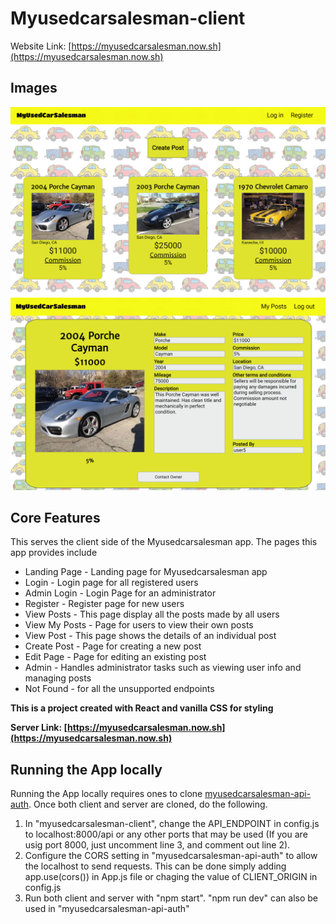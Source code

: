 # **Myusedcarsalesman-client**
 
Website Link: [https://myusedcarsalesman.now.sh](https://myusedcarsalesman.now.sh)
 
## Images
![Screenshot1](/src/Utils/myusecarsalesman_pics/view-post.png)
![Screenshot2](/src/Utils/myusecarsalesman_pics/post.png)
 
## Core Features
This serves the client side of the Myusedcarsalesman app. 
The pages this app provides include 
 * Landing Page - Landing page for Myusedcarsalesman app
 * Login - Login page for all registered users
 * Admin Login - Login Page for an administrator
 * Register - Register page for new users
 * View Posts - This page display all the posts made by all users
 * View My Posts - Page for users to view their own posts
 * View Post - This page shows the details of an individual post
 * Create Post - Page for creating a new post
 * Edit Page - Page for editing an existing post
 * Admin - Handles administrator tasks such as viewing user info and managing posts
 * Not Found - for all the unsupported endpoints
 
**This is a project created with React and vanilla CSS for styling**
 
**Server Link: [https://myusedcarsalesman.now.sh](https://myusedcarsalesman.now.sh)** 
 
## Running the App locally
Running the App locally requires ones to clone [myusedcarsalesman-api-auth](https://github.com/ddlanf/MyUsedCarSalesman-api-auth). Once both client and server are cloned, do the following.
1. In "myusedcarsalesman-client", change the API_ENDPOINT in config.js to localhost:8000/api or any other ports that may be used (If you are usig port 8000, just uncomment line 3, and comment out line 2).
2. Configure the CORS setting in "myusedcarsalesman-api-auth" to allow the localhost to send requests. This can be done simply adding app.use(cors()) in App.js file or chaging the value of CLIENT_ORIGIN in config.js  
3. Run both client and server with "npm start". "npm run dev" can also be used in "myusedcarsalesman-api-auth"
 
<!-- Just adding a random comment --><!-- Just adding a random comment --><!-- Just adding a random comment --><!-- Just adding another harmless comment -->
<!-- Just adding another harmless comment -->
<!-- Just adding another harmless comment -->
